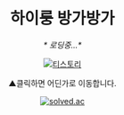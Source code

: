 
<div align="center">
<h1>하이룽 방가방가</h1>
<em>* 로딩중...*</em>
  
[![티스토리](https://github.com/user-attachments/assets/7a1d625c-2018-483c-8c58-e98b5d022476)](https://erc-nard.tistory.com/)
<p>▲클릭하면 어딘가로 이동합니다.</p>

[![solved.ac](https://solvedac-cards-starcea.paring.moe/profile/ercnard?size=200px)](https://solved.ac/profile/ercnard)

</div>
<!--
**Erc-nard/Erc-nard** is a ✨ _special_ ✨ repository because its `README.md` (this file) appears on your GitHub profile.

Here are some ideas to get you started:

- 🔭 I’m currently working on ...
- 🌱 I’m currently learning ...
- 👯 I’m looking to collaborate on ...
- 🤔 I’m looking for help with ...
- 💬 Ask me about ...
- 📫 How to reach me: ...
- 😄 Pronouns: ...
- ⚡ Fun fact: ...
-->
